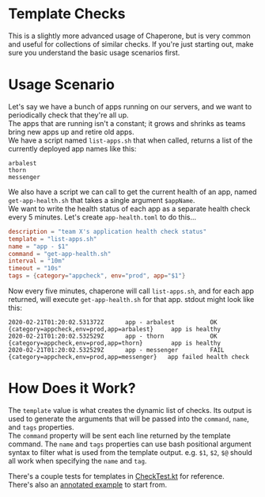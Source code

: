 # Template Checks
This is a slightly more advanced usage of Chaperone, but is very common and useful for collections of similar checks.
If you're just starting out, make sure you understand the basic usage scenarios first.  

# Usage Scenario
Let's say we have a bunch of apps running on our servers, and we want to periodically check that they're all up.  
The apps that are running isn't a constant; it grows and shrinks as teams bring new apps up and retire old apps.  
We have a script named `list-apps.sh` that when called, returns a list of the currently deployed app names like this:  
```
arbalest
thorn
messenger
```

We also have a script we can call to get the current health of an app, named `get-app-health.sh` that takes a single argument `$appName`.  
We want to write the health status of each app as a separate health check every 5 minutes. 
Let's create `app-health.toml` to do this...

```toml
description = "team X's application health check status"
template = "list-apps.sh"
name = "app - $1"
command = "get-app-health.sh"
interval = "10m"
timeout = "10s"
tags = {category="appcheck", env="prod", app="$1"}
```

Now every five minutes, chaperone will call `list-apps.sh`, and for each app returned, will execute `get-app-health.sh` for that app. 
stdout might look like this:  

```
2020-02-21T01:20:02.531372Z      app - arbalest          OK   {category=appcheck,env=prod,app=arbalest}     app is healthy
2020-02-21T01:20:02.532529Z      app - thorn             OK   {category=appcheck,env=prod,app=thorn}        app is healthy
2020-02-21T01:20:02.532529Z      app - messenger         FAIL {category=appcheck,env=prod,app=messenger}   app failed health check
```

# How Does it Work?
The `template` value is what creates the dynamic list of checks. 
Its output is used to generate the arguments that will be passed into the `command`, `name`, and `tags` properties.  
The `command` property will be sent each line returned by the template command.
The `name` and `tags` properties can use bash positional argument syntax to filter what is used from the template 
output. e.g. `$1`, `$2`, `$@` should all work when specifying the `name` and `tag`.

There's a couple tests for templates in [CheckTest.kt](../src/test/kotlin/chaperone/CheckTest.kt) for reference.  
There's also an [annotated example](../example-usage/docker-files/checks.d/template-example.toml) to start from.

